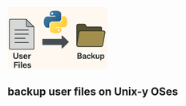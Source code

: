  <p><span align="left">
  <img src="backup_logo.png" width="200" alt="backup_logo" />
</span>

## backup user files on Unix-y OSes ##
